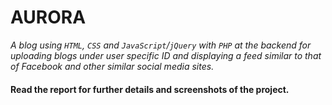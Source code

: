 # AURORA

_A blog using `HTML`, `CSS` and `JavaScript`/`jQuery` with `PHP` at the backend for uploading blogs under user specific ID and displaying a feed similar to that of Facebook and other similar social media sites._

#### Read the report for further details and screenshots of the project.
